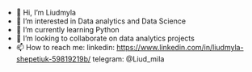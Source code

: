 - 👋 Hi, I’m Liudmyla
- 👀 I’m interested in Data analytics and Data Science
- 🌱 I’m currently learning Python
- 💞️ I’m looking to collaborate on data analytics projects
- 📫 How to reach me:
linkedin: https://www.linkedin.com/in/liudmyla-shepetiuk-59819219b/
telegram: @Liud_miIa

<!---
Liudmyla111/Liudmyla111 is a ✨ special ✨ repository because its `README.md` (this file) appears on your GitHub profile.
You can click the Preview link to take a look at your changes.
--->
